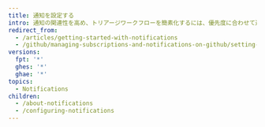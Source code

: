 ```yaml
---
title: 通知を設定する
intro: 通知の関連性を高め、トリアージワークフローを簡素化するには、優先度に合わせて通知を設定します。
redirect_from:
  - /articles/getting-started-with-notifications
  - /github/managing-subscriptions-and-notifications-on-github/setting-up-notifications
versions:
  fpt: '*'
  ghes: '*'
  ghae: '*'
topics:
  - Notifications
children:
  - /about-notifications
  - /configuring-notifications
---
```



